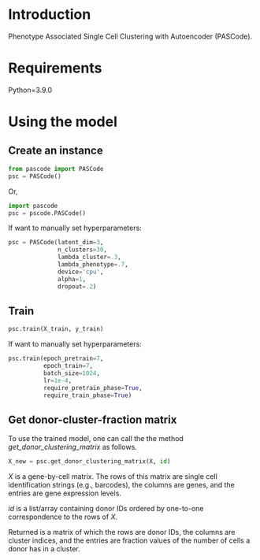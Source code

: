 # Introduction
Phenotype Associated Single Cell Clustering with Autoencoder (PASCode).

# Requirements
Python=3.9.0

# Using the model
## Create an instance

```python
from pascode import PASCode
psc = PASCode()
```
Or,
```python
import pascode
psc = pscode.PASCode()
```

If want to manually set hyperparameters:
```python
psc = PASCode(latent_dim=3, 
              n_clusters=30, 
              lambda_cluster=.3, 
              lambda_phenotype=.7, 
              device='cpu', 
              alpha=1,
              dropout=.2)
```


## Train
```python
psc.train(X_train, y_train)
```
If want to manually set hyperparameters:
```python
psc.train(epoch_pretrain=7,
          epoch_train=7,                
          batch_size=1024,
          lr=1e-4,
          require_pretrain_phase=True,
          require_train_phase=True)
```     

## Get donor-cluster-fraction matrix
To use the trained model, one can call the the method _get_donor_clustering_matrix_ as follows. 

```python
X_new = psc.get_donor_clustering_matrix(X, id)
```

$X$ is a gene-by-cell matrix. The rows of this matrix are single cell identification strings (e.g., barcodes), the columns are genes, and the entries are gene expression levels.

$id$ is a list/array containing donor IDs ordered by one-to-one correspondence to the rows of $X$.

Returned is a matrix of which the rows are donor IDs, the columns are cluster indices, and the entries are fraction values of the number of cells a donor has in a cluster. 
